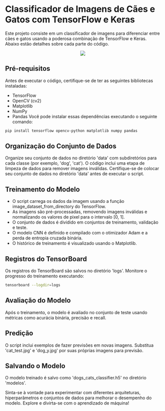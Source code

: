 # Classificador de Imagens de Cães e Gatos com TensorFlow e Keras
Este projeto consiste em um classificador de imagens para diferenciar entre cães e gatos usando a poderosa combinação de TensorFlow e Keras. Abaixo estão detalhes sobre cada parte do código.

<div align=center>
<img src="https://s35949.pcdn.co/wp-content/uploads/2016/10/c%C3%A3es-e-gatos-1.jpg"/>
</div>

## Pré-requisitos
Antes de executar o código, certifique-se de ter as seguintes bibliotecas instaladas:

- TensorFlow
- OpenCV (cv2)
- Matplotlib
- NumPy
- Pandas
Você pode instalar essas dependências executando o seguinte comando:

```bash
pip install tensorflow opencv-python matplotlib numpy pandas
```

## Organização do Conjunto de Dados
Organize seu conjunto de dados no diretório 'data' com subdiretórios para cada classe (por exemplo, 'dog', 'cat').
O código inclui uma etapa de limpeza de dados para remover imagens inválidas. Certifique-se de colocar seu conjunto de dados no diretório 'data' antes de executar o script.

## Treinamento do Modelo
- O script carrega os dados da imagem usando a função image_dataset_from_directory do TensorFlow.
- As imagens são pré-processadas, removendo imagens inválidas e normalizando os valores de pixel para o intervalo [0, 1].
- O conjunto de dados é dividido em conjuntos de treinamento, validação e teste.
- O modelo CNN é definido e compilado com o otimizador Adam e a perda de entropia cruzada binária.
- O histórico de treinamento é visualizado usando o Matplotlib.

## Registros do TensorBoard
Os registros do TensorBoard são salvos no diretório 'logs'. Monitore o progresso do treinamento executando:

```bash
tensorboard --logdir=logs
```

## Avaliação do Modelo
Após o treinamento, o modelo é avaliado no conjunto de teste usando métricas como acurácia binária, precisão e recall.

## Predição
O script inclui exemplos de fazer previsões em novas imagens. Substitua 'cat_test.jpg' e 'dog_y.jpg' por suas próprias imagens para previsão.

## Salvando o Modelo
O modelo treinado é salvo como 'dogs_cats_classifier.h5' no diretório 'modelos'.

Sinta-se à vontade para experimentar com diferentes arquiteturas, hiperparâmetros e conjuntos de dados para melhorar o desempenho do modelo. Explore e divirta-se com o aprendizado de máquina!
